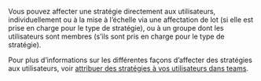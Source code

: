 Vous pouvez affecter une stratégie directement aux utilisateurs, individuellement ou à la mise à l’échelle via une affectation de lot (si elle est prise en charge pour le type de stratégie), ou à un groupe dont les utilisateurs sont membres (s’ils sont pris en charge pour le type de stratégie). 

Pour plus d’informations sur les différentes façons d’affecter des stratégies aux utilisateurs, voir [attribuer des stratégies à vos utilisateurs dans teams](../assign-policies.md).